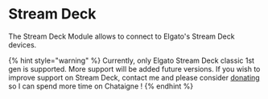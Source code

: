 # Stream Deck

The Stream Deck Module allows to connect to Elgato's Stream Deck devices.

{% hint style="warning" %}
Currently, only Elgato Stream Deck classic 1st gen is supported. More support will be added future versions. If you wish to improve support on Stream Deck, contact me and please consider [donating](https://github.com/sponsors/benkuper) so I can spend more time on Chataigne !
{% endhint %}

